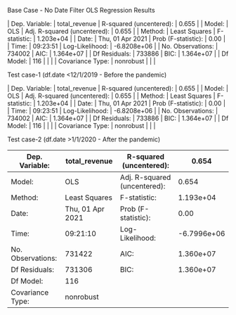 Base Case - No Date Filter
OLS Regression Results    

| Dep. Variable:    | total_revenue    | R-squared (uncentered):      | 0.655       |
| Model:            | OLS              | Adj. R-squared (uncentered): | 0.655       |
| Method:           | Least Squares    | F-statistic:                 | 1.203e+04   |
| Date:             | Thu, 01 Apr 2021 | Prob (F-statistic):          | 0.00        |
| Time:             | 09:23:51         | Log-Likelihood:              | -6.8208e+06 |
| No. Observations: | 734002           | AIC:                         | 1.364e+07   |
| Df Residuals:     | 733886           | BIC:                         | 1.364e+07   |
| Df Model:         | 116              |                              |             |
| Covariance Type:  | nonrobust        |                              |             |




Test case-1 (df.date <12/1/2019 - Before the pandemic)


| Dep. Variable:    | total_revenue    | R-squared (uncentered):      | 0.655       |
| Model:            | OLS              | Adj. R-squared (uncentered): | 0.655       |
| Method:           | Least Squares    | F-statistic:                 | 1.203e+04   |
| Date:             | Thu, 01 Apr 2021 | Prob (F-statistic):          | 0.00        |
| Time:             | 09:23:51         | Log-Likelihood:              | -6.8208e+06 |
| No. Observations: | 734002           | AIC:                         | 1.364e+07   |
| Df Residuals:     | 733886           | BIC:                         | 1.364e+07   |
| Df Model:         | 116              |                              |             |
| Covariance Type:  | nonrobust        |                              |             |


Test case-2 (df.date >1/1/2020 - After the pandemic)

| Dep. Variable:    | total_revenue    | R-squared (uncentered):      | 0.654       |
|-------------------|------------------|------------------------------|-------------|
| Model:            | OLS              | Adj. R-squared (uncentered): | 0.654       |
| Method:           | Least Squares    | F-statistic:                 | 1.193e+04   |
| Date:             | Thu, 01 Apr 2021 | Prob (F-statistic):          | 0.00        |
| Time:             | 09:21:10         | Log-Likelihood:              | -6.7996e+06 |
| No. Observations: | 731422           | AIC:                         | 1.360e+07   |
| Df Residuals:     | 731306           | BIC:                         | 1.360e+07   |
| Df Model:         | 116              |                              |             |
| Covariance Type:  | nonrobust        |                              |             |